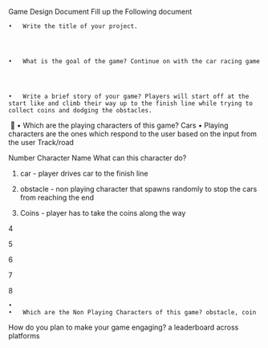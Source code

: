 Game Design Document
Fill up the Following document 





	•	Write the title of your project. 




	•	What is the goal of the game? Continue on with the car racing game




	•	Write a brief story of your game? Players will start off at the start like and climb their way up to the finish line while trying to collect coins and dodging the obstacles.







 
	•	Which are the playing characters of this game?  Cars
	•	Playing characters are the ones which respond to the user based on the input from the user  Track/road


Number
Character Name
What can this character do? 
1. car  -   player drives car to the finish line


2. obstacle - non playing character that spawns randomly to stop the cars from reaching the end


3.  Coins - player has to take the coins along the way


4


5


6


7


8


	•	
	•	Which are the Non Playing Characters of this game? obstacle, coin










How do you plan to make your game engaging? 
a leaderboard across platforms



